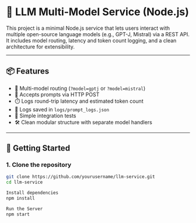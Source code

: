 # 🧠 LLM Multi-Model Service (Node.js)

This project is a minimal Node.js service that lets users interact with multiple open-source language models (e.g., GPT-J, Mistral) via a REST API. It includes model routing, latency and token count logging, and a clean architecture for extensibility. 

---

## 📦 Features

- 🔁 Multi-model routing (`?model=gptj` or `?model=mistral`)
- 📨 Accepts prompts via HTTP POST
- ⏱️ Logs round-trip latency and estimated token count
- 💾 Logs saved in `logs/prompt_logs.json`
- 🧪 Simple integration tests 
- 🛠️ Clean modular structure with separate model handlers 

---
 
## 🚀 Getting Started

### 1. Clone the repository

```bash
git clone https://github.com/yourusername/llm-service.git
cd llm-service

Install dependencies
npm install

Run the Server
npm start

